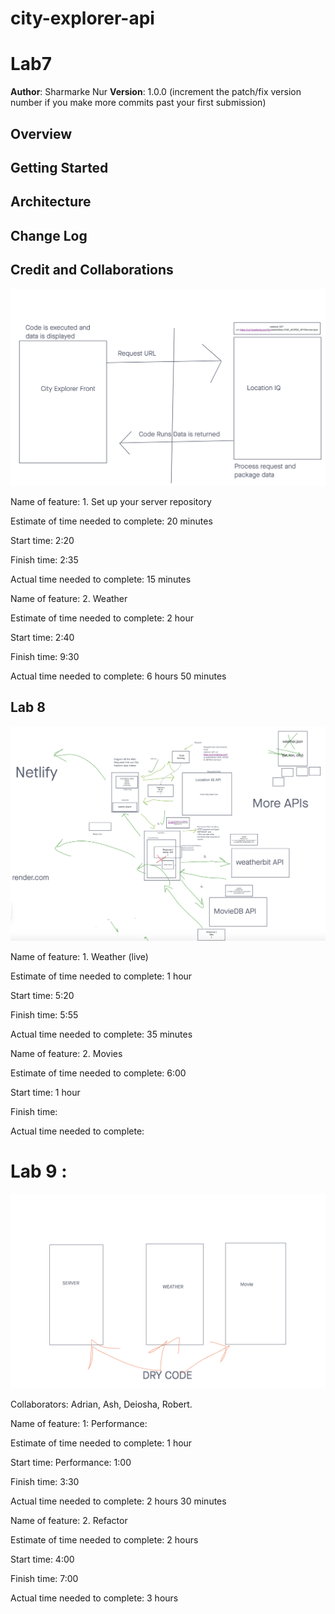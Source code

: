# city-explorer-api

# Lab7

**Author**: Sharmarke Nur
**Version**: 1.0.0 (increment the patch/fix version number if you make more commits past your first submission)

## Overview
<!-- Provide a high level overview of what this application is and why you are building it, beyond the fact that it's an assignment for this class. (i.e. What's your problem domain?) -->

## Getting Started
<!-- What are the steps that a user must take in order to build this app on their own machine and get it running? -->

## Architecture
<!-- Provide a detailed description of the application design. What technologies (languages, libraries, etc) you're using, and any other relevant design information. -->

## Change Log
<!-- Use this area to document the iterative changes made to your application as each feature is successfully implemented. Use time stamps. Here's an example:

01-01-2001 4:59pm - Application now has a fully-functional express server, with a GET route for the location resource. -->

## Credit and Collaborations
<!-- Give credit (and a link) to other people or resources that helped you build this application. -->

![WRRC](wrrc2.png)

Name of feature: 1. Set up your server repository

Estimate of time needed to complete: 20 minutes

Start time: 2:20

Finish time: 2:35

Actual time needed to complete: 15 minutes

Name of feature: 2. Weather 

Estimate of time needed to complete: 2 hour

Start time: 2:40

Finish time: 9:30

Actual time needed to complete:  6 hours 50 minutes

## Lab 8

![Lab 8 WRRC](wrrc3.png)

Name of feature: 1. Weather (live)

Estimate of time needed to complete: 1 hour

Start time: 5:20

Finish time: 5:55

Actual time needed to complete: 35 minutes

Name of feature: 2. Movies

Estimate of time needed to complete: 6:00

Start time: 1 hour

Finish time: 

Actual time needed to complete: 

# Lab 9 :

![WRRC Lab 9](wrrc4.png)

Collaborators: Adrian, Ash, Deiosha, Robert.

Name of feature: 1: Performance:

Estimate of time needed to complete: 1 hour

Start time: Performance: 1:00

Finish time: 3:30

Actual time needed to complete:  2 hours 30 minutes

Name of feature: 2. Refactor

Estimate of time needed to complete: 2 hours

Start time: 4:00

Finish time: 7:00

Actual time needed to complete: 3 hours
